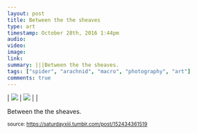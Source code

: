 ```yaml
---
layout: post
title: Between the the sheaves
type: art
timestamp: October 28th, 2016 1:44pm
audio: 
video: 
image: 
link: 
summary: |||Between the the sheaves.
tags: ["spider", "arachnid", "macro", "photography", "art"]
comments: true
---
```


| <img src="https://saturdayxiii.github.io/media/152434361519_0.jpg"/> | <img src="https://saturdayxiii.github.io/media/152434361519_1.jpg"/> |  |

Between the the sheaves.
 
  
<small>source: https://saturdayxiii.tumblr.com/post/152434361519</small>